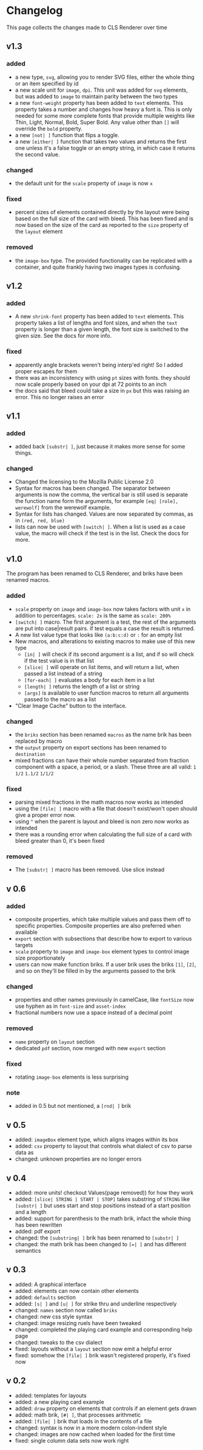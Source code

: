 # Changelog
This page collects the changes made to CLS Renderer over time

## v1.3

### added
 - a new type, `svg`, allowing you to render SVG files, either the whole thing or an item specified by id
 - a new scale unit for `image`, `dpi`. This unit was added for `svg` elements, but was added to `image` to maintain parity between the two types
 - a new `font-weight` property has been added to `text` elements. This property takes a number and changes how heavy a font is. This is only needed for some more complete fonts that provide multiple weights like Thin, Light, Normal, Bold, Super Bold. Any value other than `[]` will override the `bold` property.
 - a new `[not| ]` function that flips a toggle.
 - a new `[either| ]` function that takes two values and returns the first one unless it's a false toggle or an empty string, in which case it returns the second value.

### changed
 - the default unit for the `scale` property of `image` is now `x`

### fixed
 - percent sizes of elements contained directly by the layout were being based on the full size of the card with bleed. This has been fixed and is now based on the size of the card as reported to the `size` property of the `layout` element

### removed
 - the `image-box` type. The provided functionality can be replicated with a container, and quite frankly having two images types is confusing.

## v1.2

### added
 - A new `shrink-font` property has been added to `text` elements. This property takes a list of lengths and font sizes, and when the `text` property is longer than a given length, the font size is switched to the given size. See the docs for more info.

### fixed
 - apparently angle brackets weren't being interp'ed right! So I added proper escapes for them
 - there was an inconsistency with using `pt` sizes with fonts. they should now scale properly based on your dpi at 72 points to an inch
 - the docs said that bleed could take a size in `px` but this was raising an error. This no longer raises an error

## v1.1

### added
 - added back `[substr| ]`, just because it makes more sense for some things.

### changed
 - Changed the licensing to the Mozilla Public License 2.0
 - Syntax for macros has been changed. The separator between arguments is now the comma, the vertical bar is still used is separate the function name form the arguments, for example `[eq| [role], werewolf]` from the werewolf example.
 - Syntax for lists has changed. Values are now separated by commas, as in `(red, red, blue)`
 - lists can now be used with `[switch| ]`. When a list is used as a case value, the macro will check if the test is in the list. Check the docs for more.

## v1.0
The program has been renamed to CLS Renderer, and briks have been renamed macros.

### added
 - `scale` property on `image` and `image-box` now takes factors with unit `x` in addition to percentages. `scale: 2x` is the same as `scale: 200%`
 - `[switch| ]` macro. The first argument is a test, the rest of the arguments are put into case|result pairs. if test equals a case the result is returned.
 - A new list value type that looks like `(a:b:c:d)` or `:` for an empty list
 - New macros, and alterations to existing macros to make use of this new type
     - `[in| ]` will check if its second argument is a list, and if so will check if the test value is in that list
     - `[slice| ]` will operate on list items, and will return a list, when passed a list instead of a string
     - `[for-each| ]` evaluates a body for each item in a list
     - `[length| ]` returns the length of a list or string
     - `[args]` is available to user function macros to return all arguments passed to the macro as a list
 - "Clear Image Cache" button to the interface.
### changed
 - the `briks` section has been renamed `macros` as the name brik has been replaced by macro
 - the `output` property on export sections has been renamed to `destination`
 - mixed fractions can have their whole number separated from fraction component with a space, a period, or a slash. These three are all valid: `1 1/2` `1.1/2` `1/1/2`
### fixed
 - parsing mixed fractions in the math macros now works as intended
 - using the `[file| ]` macro with a file that doesn't exist/won't open should give a proper error now.
 - using `^` when the parent is layout and bleed is non zero now works as intended
 - there was a rounding error when calculating the full size of a card with bleed greater than 0, it's been fixed

### removed
 - The `[substr| ]` macro has been removed. Use slice instead

## v 0.6
### added
 - composite properties, which take multiple values and pass them off to specific properties. Composite properties are also preferred when available
 - `export` section with subsections that describe how to export to various targets
 - `scale` property to `image` and `image-box` element types to control image size proportionately
 - users can now make function briks. If a user brik uses the briks `[1]`, `[2]`, and so on they'll be filled in by the arguments passed to the brik
### changed
 - properties and other names previously in camelCase, like `fontSize` now use hyphen as in `font-size` and `asset-index`
 - fractional numbers now use a space instead of a decimal point
### removed
 - `name` property on `layout` section
 - dedicated `pdf` section, now merged with new `export` section
### fixed
 - rotating `image-box` elements is less surprising

### note
 - added in 0.5 but not mentioned, a `[rnd| ]` brik


## v 0.5
 - added: `imageBox` element type, which aligns images within its box
 - added: `csv` property to layout that controls what dialect of csv to parse data as
 - changed: unknown properties are no longer errors

## v 0.4
 - added: more units! checkout Values(page removed)) for how they work
 - added: `[slice| STRING | START | STOP]` takes substring of `STRING` like `[substr| ]` but uses start and stop positions instead of a start position and a length
 - added: support for parenthesis to the math brik, infact the whole thing has been rewritten
 - added: pdf export
 - changed: the `[substring| ]` brik has been renamed to `[substr| ]`
 - changed: the math brik has been changed to `[=| ]` and has different semantics

## v 0.3
 - added: A graphical interface
 - added: elements can now contain other elements
 - added: `defaults` section
 - added: `[s| ]` and `[u| ]` for strike thru and underline respectively
 - changed: `names` section now called `briks`
 - changed: new css style syntax
 - changed: image resizing ruels have been tweaked
 - changed: completed the playing card example and corresponding help page
 - changed: tweaks to the csv dialect
 - fixed: layouts without a `layout` section now emit a helpful error
 - fixed: somehow the `[file| ]` brik wasn't registered properly, it's fixed now

## v 0.2
 - added: templates for layouts
 - added: a new playing card example
 - added: `draw` property on elements that controls if an element gets drawn
 - added: math brik, `[#| ]`, that processes arithmetic
 - added: `[file| ]` brik that loads in the contents of a file
 - changed: syntax is now in a more modern colon-indent style
 - changed: images are now cached when loaded for the first time
 - fixed: single column data sets now work right